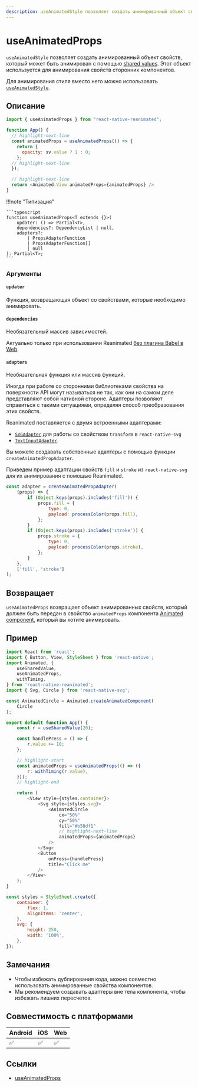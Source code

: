 ```yaml
---
description: useAnimatedStyle позволяет создать анимированный объект свойств, который может быть анимирован с помощью shared values. Этот объект используется для анимирования свойств сторонних компонентов
---
```


# useAnimatedProps

`useAnimatedStyle` позволяет создать анимированный объект свойств, который может быть анимирован с помощью [shared values](../fundamentals/glossary.md#shared-value). Этот объект используется для анимирования свойств сторонних компонентов.

Для анимирования стиля вместо него можно использовать [`useAnimatedStyle`](useAnimatedStyle.md).

## Описание

```js
import { useAnimatedProps } from "react-native-reanimated";

function App() {
  // highlight-next-line
  const animatedProps = useAnimatedProps(() => {
    return {
      opacity: sv.value ? 1 : 0;
    };
  // highlight-next-line
  });

  // highlight-next-line
  return <Animated.View animatedProps={animatedProps} />
}
```

!!!note "Типизация"

    ```typescript
    function useAnimatedProps<T extends {}>(
    	updater: () => Partial<T>,
    	dependencies?: DependencyList | null,
    	adapters?:
    		| PropsAdapterFunction
    		| PropsAdapterFunction[]
    		| null
    ): Partial<T>;
    ```

### Аргументы

#### `updater`

Функция, возвращающая объект со свойствами, которые необходимо анимировать.

#### `dependencies`

Необязательный массив зависимостей.

Актуально только при использовании Reanimated [без плагина Babel в Web](https://docs.swmansion.com/react-native-reanimated/docs/fundamentals/web-support#web-without-a-babel-plugin).

#### `adapters`

Необязательная функция или массив функций.

Иногда при работе со сторонними библиотеками свойства на поверхности API могут называться не так, как они на самом деле представляют собой нативной стороне. Адаптеры позволяют справиться с такими ситуациями, определяя способ преобразования этих свойств.

Reanimated поставляется с двумя встроенными адаптерами:

-   [`SVGAdapter`](https://github.com/software-mansion/react-native-reanimated/blob/Reanimated2/src/reanimated2/PropAdapters.ts#L19) для работы со свойством `transform` в `react-native-svg`
-   [`TextInputAdapter`](https://github.com/software-mansion/react-native-reanimated/blob/Reanimated2/src/reanimated2/PropAdapters.ts#L57).

Вы можете создавать собственные адаптеры с помощью функции `createAnimatedPropAdapter`.

Приведем пример адаптации свойств `fill` и `stroke` из `react-native-svg` для их анимирования с помощью Reanimated.

```js
const adapter = createAnimatedPropAdapter(
    (props) => {
        if (Object.keys(props).includes('fill')) {
            props.fill = {
                type: 0,
                payload: processColor(props.fill),
            };
        }
        if (Object.keys(props).includes('stroke')) {
            props.stroke = {
                type: 0,
                payload: processColor(props.stroke),
            };
        }
    },
    ['fill', 'stroke']
);
```

## Возвращает

`useAnimatedProps` возвращает объект анимированных свойств, который должен быть передан в свойство `animatedProps` компонента [Animated component](../fundamentals/glossary.md#animated-component), который вы хотите анимировать.

## Пример

```js
import React from 'react';
import { Button, View, StyleSheet } from 'react-native';
import Animated, {
    useSharedValue,
    useAnimatedProps,
    withTiming,
} from 'react-native-reanimated';
import { Svg, Circle } from 'react-native-svg';

const AnimatedCircle = Animated.createAnimatedComponent(
    Circle
);

export default function App() {
    const r = useSharedValue(20);

    const handlePress = () => {
        r.value += 10;
    };

    // highlight-start
    const animatedProps = useAnimatedProps(() => ({
        r: withTiming(r.value),
    }));
    // highlight-end

    return (
        <View style={styles.container}>
            <Svg style={styles.svg}>
                <AnimatedCircle
                    cx="50%"
                    cy="50%"
                    fill="#b58df1"
                    // highlight-next-line
                    animatedProps={animatedProps}
                />
            </Svg>
            <Button
                onPress={handlePress}
                title="Click me"
            />
        </View>
    );
}

const styles = StyleSheet.create({
    container: {
        flex: 1,
        alignItems: 'center',
    },
    svg: {
        height: 250,
        width: '100%',
    },
});
```

## Замечания

-   Чтобы избежать дублирования кода, можно совместно использовать анимированные свойства компонентов.
-   Мы рекомендуем создавать адаптеры вне тела компонента, чтобы избежать лишних пересчетов.

## Совместимость с платформами

| Android | iOS | Web |
| ------- | --- | --- |
| ✅      | ✅  | ✅  |

## Ссылки

-   [useAnimatedProps](https://docs.swmansion.com/react-native-reanimated/docs/core/useAnimatedProps/)
